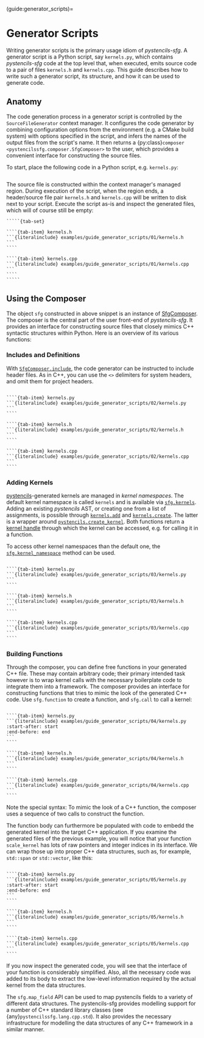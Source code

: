 (guide:generator_scripts)=
# Generator Scripts

Writing generator scripts is the primary usage idiom of *pystencils-sfg*.
A generator script is a Python script, say `kernels.py`, which contains *pystencils-sfg*
code at the top level that, when executed, emits source code to a pair of files `kernels.h`
and `kernels.cpp`. This guide describes how to write such a generator script, its structure, and how
it can be used to generate code.

## Anatomy

The code generation process in a generator script is controlled by the `SourceFileGenerator` context manager.
It configures the code generator by combining configuration options from the 
environment (e.g. a CMake build system) with options specified in the script,
and infers the names of the output files from the script's name.
It then returns a {py:class}`composer <pystencilssfg.composer.SfgComposer>` to the user,
which provides a convenient interface for constructing the source files.

To start, place the following code in a Python script, e.g. `kernels.py`:

```{literalinclude} examples/guide_generator_scripts/01/kernels.py
```

The source file is constructed within the context manager's managed region.
During execution of the script, when the region ends, a header/source file pair
`kernels.h` and `kernels.cpp` will be written to disk next to your script.
Execute the script as-is and inspect the generated files, which will of course still be empty:

``````{dropdown} Generated Files
`````{tab-set}

````{tab-item} kernels.h
```{literalinclude} examples/guide_generator_scripts/01/kernels.h
```
````

````{tab-item} kernels.cpp
```{literalinclude} examples/guide_generator_scripts/01/kernels.cpp
```
````
`````
``````

<!-- A few notes on configuration:

 - The [SourceFileGenerator](#pystencilssfg.SourceFileGenerator) parses the script's command line arguments
   for configuration options (refer to [CLI and Build System Integration](cli_and_build_system.md)).
   If you intend to evaluate command-line parameters inside your
   generator script, read them from `sfg.context.argv` instead of `sys.argv`.
   There, all arguments meant for the code generator are already removed.
 - The code generator's configuration is consolidated from a global project configuration which may
   be provided by the build system; a number of command line arguments; and the
   [SfgConfiguration](#pystencilssfg.SfgConfiguration) provided in the script.
   The project configuration may safely be overridden by the latter two; however, conflicts
   between command-line arguments and the configuration defined in the script will cause
   an exception to be thrown. -->

## Using the Composer

The object `sfg` constructed in above snippet is an instance of [SfgComposer](#pystencilssfg.composer.SfgComposer).
The composer is the central part of the user front-end of *pystencils-sfg*.
It provides an interface for constructing source files that closely mimics
C++ syntactic structures within Python.
Here is an overview of its various functions:

### Includes and Definitions

With [`SfgComposer.include`](#pystencilssfg.composer.SfgBasicComposer.include), the code generator can be instructed to include header files.
As in C++, you can use the `<>` delimiters for system headers, and omit them for project headers.

`````{tab-set}

````{tab-item} kernels.py
```{literalinclude} examples/guide_generator_scripts/02/kernels.py
```
````

````{tab-item} kernels.h
```{literalinclude} examples/guide_generator_scripts/02/kernels.h
```
````

````{tab-item} kernels.cpp
```{literalinclude} examples/guide_generator_scripts/02/kernels.cpp
```
````
`````

### Adding Kernels

[pystencils](https://pycodegen.pages.i10git.cs.fau.de/pystencils/)-generated kernels are managed in *kernel namespaces*.
The default kernel namespace is called `kernels` and is available via
[`sfg.kernels`](#pystencilssfg.composer.SfgBasicComposer.kernels).
Adding an existing *pystencils* AST, or creating one from a list of assignments, is possible through 
[`kernels.add`](#pystencilssfg.ir.SfgKernelNamespace.add)
and
[`kernels.create`](#pystencilssfg.ir.SfgKernelNamespace.create).
The latter is a wrapper around
[`pystencils.create_kernel`](
https://pycodegen.pages.i10git.cs.fau.de/pystencils/sphinx/kernel_compile_and_call.html#pystencils.create_kernel
).
Both functions return a [kernel handle](#pystencilssfg.ir.SfgKernelHandle)
through which the kernel can be accessed, e.g. for calling it in a function.

To access other kernel namespaces than the default one,
the [`sfg.kernel_namespace`](#pystencilssfg.composer.SfgBasicComposer.kernel_namespace) method can be used.

`````{tab-set}

````{tab-item} kernels.py
```{literalinclude} examples/guide_generator_scripts/03/kernels.py
```
````

````{tab-item} kernels.h
```{literalinclude} examples/guide_generator_scripts/03/kernels.h
```
````

````{tab-item} kernels.cpp
```{literalinclude} examples/guide_generator_scripts/03/kernels.cpp
```
````
`````

### Building Functions

Through the composer, you can define free functions in your generated C++ file.
These may contain arbitrary code;
their primary intended task however is to wrap kernel calls with the necessary boilerplate code
to integrate them into a framework.
The composer provides an interface for constructing functions that tries to mimic the look of the generated C++ code.
Use `sfg.function` to create a function, and `sfg.call` to call a kernel:

`````{tab-set}

````{tab-item} kernels.py
```{literalinclude} examples/guide_generator_scripts/04/kernels.py
:start-after: start
:end-before: end
```
````

````{tab-item} kernels.h
```{literalinclude} examples/guide_generator_scripts/04/kernels.h
```
````

````{tab-item} kernels.cpp
```{literalinclude} examples/guide_generator_scripts/04/kernels.cpp
```
````
`````

Note the special syntax: To mimic the look of a C++ function, the composer uses a sequence of two calls
to construct the function.

The function body can furthermore be populated with code to embedd the generated kernel into
the target C++ application.
If you examine the generated files of the previous example, you will notice that your
function `scale_kernel` has lots of raw pointers and integer indices in its interface.
We can wrap those up into proper C++ data structures,
such as, for example, `std::span` or `std::vector`, like this:

`````{tab-set}

````{tab-item} kernels.py
```{literalinclude} examples/guide_generator_scripts/05/kernels.py
:start-after: start
:end-before: end
```
````

````{tab-item} kernels.h
```{literalinclude} examples/guide_generator_scripts/05/kernels.h
```
````

````{tab-item} kernels.cpp
```{literalinclude} examples/guide_generator_scripts/05/kernels.cpp
```
````
`````

If you now inspect the generated code, you will see that the interface of your function is
considerably simplified.
Also, all the necessary code was added to its body to extract the low-level information required
by the actual kernel from the data structures.

The `sfg.map_field` API can be used to map pystencils fields to a variety of different data structures.
The pystencils-sfg provides modelling support for a number of C++ standard library classes
(see {any}`pystencilssfg.lang.cpp.std`).
It also provides the necessary infrastructure for modelling the data structures of any C++ framework
in a similar manner.
